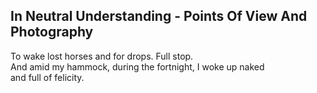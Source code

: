 In Neutral Understanding - Points Of View And Photography
---------------------------------------------------------
To wake lost horses and for drops. Full stop.  
And amid my hammock, during the fortnight, I woke up naked  
and full of felicity.  
